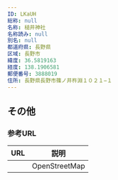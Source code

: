 ```yaml
---
ID: LKaUH
総称: null
名称: 槌井神社
名称読み: null
別名: null
都道府県: 長野県
区域: 長野市
緯度: 36.5819163
経度: 138.1906581
郵便番号: 3888019
住所: 長野県長野市篠ノ井杵淵１０２１−１
---
```


## その他

### 参考URL

| URL | 説明          |
| --- | ------------- |
|     | OpenStreetMap |
